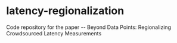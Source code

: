 # latency-regionalization
Code repository for the paper -- Beyond Data Points: Regionalizing Crowdsourced Latency Measurements
